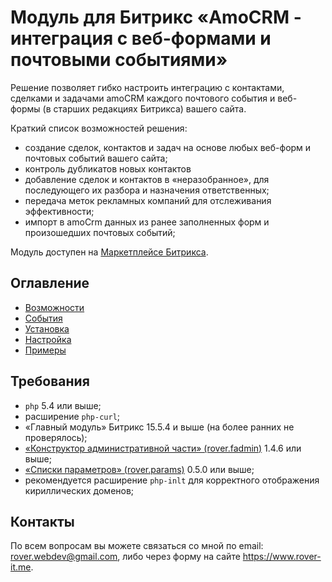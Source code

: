 # Модуль для Битрикс «AmoCRM - интеграция с веб-формами и почтовыми событиями»
Решение позволяет гибко настроить интеграцию с контактами, сделками и задачами amoCRM каждого почтового события и веб-формы (в старших редакциях Битрикса) вашего сайта.

Краткий список возможностей решения:
* создание сделок, контактов и задач на основе любых веб-форм и почтовых событий вашего сайта; 
* контроль дубликатов новых контактов 
* добавление сделок и контактов в «неразобранное», для последующего их разбора и назначения ответственных; 
* передача меток рекламных компаний для отслеживания эффективности; 
* импорт в amoCrm данных из ранее заполненных форм и произошедших почтовых событий; 
 
Модуль доступен на [Маркетплейсе Битрикса](https://marketplace.1c-bitrix.ru/solutions/rover.amocrm/). 
## Оглавление 
* [Возможности](./docs/capabilities.md)
* [События](./docs/events.md)
* [Установка](./docs/install.md)
* [Настройка](./docs/settings.md)
* [Примеры](./docs/examples.md)
## Требования
* `php` 5.4 или выше;
* расширение `php-curl`; 
* «Главный модуль» Битрикс 15.5.4 и выше (на более ранних не проверялось); 
* [«Конструктор административной части» (rover.fadmin)](https://github.com/pavelshulaev/fadmin) 1.4.6 или выше; 
* [«Списки параметров» (rover.params)](https://github.com/pavelshulaev/params) 0.5.0 или выше;
* рекомендуется расширение `php-inlt` для корректного отображения кириллических доменов; 
## Контакты
По всем вопросам вы можете связаться со мной по email: rover.webdev@gmail.com, либо через форму на сайте https://www.rover-it.me.
